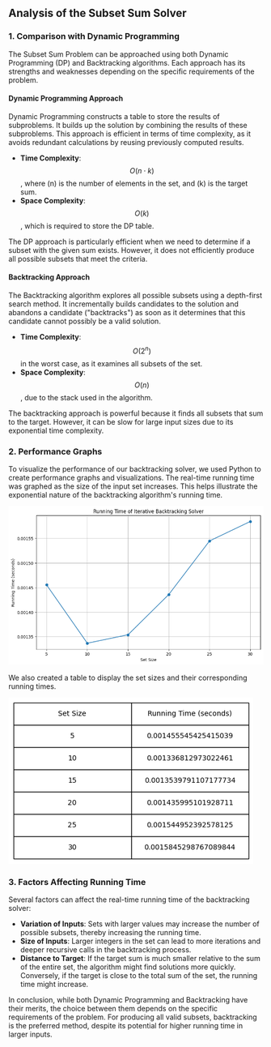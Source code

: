 ## Analysis of the Subset Sum Solver

### 1. Comparison with Dynamic Programming

The Subset Sum Problem can be approached using both Dynamic Programming (DP) and Backtracking algorithms. Each approach has its strengths and weaknesses depending on the specific requirements of the problem.

#### Dynamic Programming Approach

Dynamic Programming constructs a table to store the results of subproblems. It builds up the solution by combining the results of these subproblems. This approach is efficient in terms of time complexity, as it avoids redundant calculations by reusing previously computed results.

- **Time Complexity**: $$O(n \cdot k)$$, where \(n\) is the number of elements in the set, and \(k\) is the target sum.
- **Space Complexity**: $$O(k)$$, which is required to store the DP table.

The DP approach is particularly efficient when we need to determine if a subset with the given sum exists. However, it does not efficiently produce all possible subsets that meet the criteria.

#### Backtracking Approach

The Backtracking algorithm explores all possible subsets using a depth-first search method. It incrementally builds candidates to the solution and abandons a candidate ("backtracks") as soon as it determines that this candidate cannot possibly be a valid solution.

- **Time Complexity**: $$O(2^n)$$ in the worst case, as it examines all subsets of the set.
- **Space Complexity**: $$O(n)$$, due to the stack used in the algorithm.

The backtracking approach is powerful because it finds all subsets that sum to the target. However, it can be slow for large input sizes due to its exponential time complexity.

### 2. Performance Graphs

To visualize the performance of our backtracking solver, we used Python to create performance graphs and visualizations. The real-time running time was graphed as the size of the input set increases. This helps illustrate the exponential nature of the backtracking algorithm's running time.

![Performance Line Graph](runtime_graph.png)

We also created a table to display the set sizes and their corresponding running times.

![Performance Table](runtime_table.png)

### 3. Factors Affecting Running Time

Several factors can affect the real-time running time of the backtracking solver:

- **Variation of Inputs**: Sets with larger values may increase the number of possible subsets, thereby increasing the running time.
- **Size of Inputs**: Larger integers in the set can lead to more iterations and deeper recursive calls in the backtracking process.
- **Distance to Target**: If the target sum is much smaller relative to the sum of the entire set, the algorithm might find solutions more quickly. Conversely, if the target is close to the total sum of the set, the running time might increase.

In conclusion, while both Dynamic Programming and Backtracking have their merits, the choice between them depends on the specific requirements of the problem. For producing all valid subsets, backtracking is the preferred method, despite its potential for higher running time in larger inputs.
